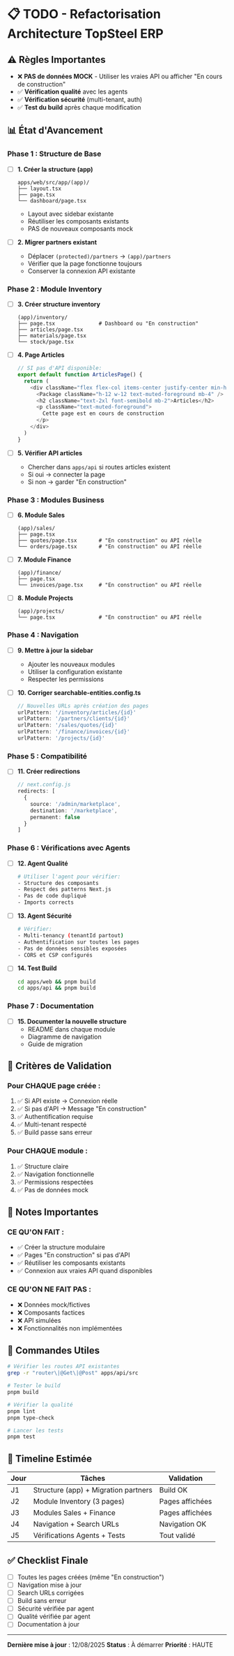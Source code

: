 # 📋 TODO - Refactorisation Architecture TopSteel ERP

## ⚠️ Règles Importantes
- ❌ **PAS de données MOCK** - Utiliser les vraies API ou afficher "En cours de construction"
- ✅ **Vérification qualité** avec les agents
- ✅ **Vérification sécurité** (multi-tenant, auth)
- ✅ **Test du build** après chaque modification

## 📊 État d'Avancement

### Phase 1 : Structure de Base
- [ ] **1. Créer la structure (app)**
  ```
  apps/web/src/app/(app)/
  ├── layout.tsx
  ├── page.tsx
  └── dashboard/page.tsx
  ```
  - Layout avec sidebar existante
  - Réutiliser les composants existants
  - PAS de nouveaux composants mock

- [ ] **2. Migrer partners existant**
  - Déplacer `(protected)/partners` → `(app)/partners`
  - Vérifier que la page fonctionne toujours
  - Conserver la connexion API existante

### Phase 2 : Module Inventory
- [ ] **3. Créer structure inventory**
  ```
  (app)/inventory/
  ├── page.tsx              # Dashboard ou "En construction"
  ├── articles/page.tsx
  ├── materials/page.tsx
  └── stock/page.tsx
  ```

- [ ] **4. Page Articles**
  ```typescript
  // SI pas d'API disponible:
  export default function ArticlesPage() {
    return (
      <div className="flex flex-col items-center justify-center min-h-[400px]">
        <Package className="h-12 w-12 text-muted-foreground mb-4" />
        <h2 className="text-2xl font-semibold mb-2">Articles</h2>
        <p className="text-muted-foreground">
          Cette page est en cours de construction
        </p>
      </div>
    )
  }
  ```

- [ ] **5. Vérifier API articles**
  - Chercher dans `apps/api` si routes articles existent
  - Si oui → connecter la page
  - Si non → garder "En construction"

### Phase 3 : Modules Business
- [ ] **6. Module Sales**
  ```
  (app)/sales/
  ├── page.tsx
  ├── quotes/page.tsx       # "En construction" ou API réelle
  └── orders/page.tsx       # "En construction" ou API réelle
  ```

- [ ] **7. Module Finance**
  ```
  (app)/finance/
  ├── page.tsx
  └── invoices/page.tsx     # "En construction" ou API réelle
  ```

- [ ] **8. Module Projects**
  ```
  (app)/projects/
  └── page.tsx              # "En construction" ou API réelle
  ```

### Phase 4 : Navigation
- [ ] **9. Mettre à jour la sidebar**
  - Ajouter les nouveaux modules
  - Utiliser la configuration existante
  - Respecter les permissions

- [ ] **10. Corriger searchable-entities.config.ts**
  ```typescript
  // Nouvelles URLs après création des pages
  urlPattern: '/inventory/articles/{id}'
  urlPattern: '/partners/clients/{id}'
  urlPattern: '/sales/quotes/{id}'
  urlPattern: '/finance/invoices/{id}'
  urlPattern: '/projects/{id}'
  ```

### Phase 5 : Compatibilité
- [ ] **11. Créer redirections**
  ```typescript
  // next.config.js
  redirects: [
    {
      source: '/admin/marketplace',
      destination: '/marketplace',
      permanent: false
    }
  ]
  ```

### Phase 6 : Vérifications avec Agents

- [ ] **12. Agent Qualité**
  ```bash
  # Utiliser l'agent pour vérifier:
  - Structure des composants
  - Respect des patterns Next.js
  - Pas de code dupliqué
  - Imports corrects
  ```

- [ ] **13. Agent Sécurité**
  ```bash
  # Vérifier:
  - Multi-tenancy (tenantId partout)
  - Authentification sur toutes les pages
  - Pas de données sensibles exposées
  - CORS et CSP configurés
  ```

- [ ] **14. Test Build**
  ```bash
  cd apps/web && pnpm build
  cd apps/api && pnpm build
  ```

### Phase 7 : Documentation
- [ ] **15. Documenter la nouvelle structure**
  - README dans chaque module
  - Diagramme de navigation
  - Guide de migration

## 🎯 Critères de Validation

### Pour CHAQUE page créée :
1. ✅ Si API existe → Connexion réelle
2. ✅ Si pas d'API → Message "En construction"
3. ✅ Authentification requise
4. ✅ Multi-tenant respecté
5. ✅ Build passe sans erreur

### Pour CHAQUE module :
1. ✅ Structure claire
2. ✅ Navigation fonctionnelle
3. ✅ Permissions respectées
4. ✅ Pas de données mock

## 📝 Notes Importantes

### CE QU'ON FAIT :
- ✅ Créer la structure modulaire
- ✅ Pages "En construction" si pas d'API
- ✅ Réutiliser les composants existants
- ✅ Connexion aux vraies API quand disponibles

### CE QU'ON NE FAIT PAS :
- ❌ Données mock/fictives
- ❌ Composants factices
- ❌ API simulées
- ❌ Fonctionnalités non implémentées

## 🚀 Commandes Utiles

```bash
# Vérifier les routes API existantes
grep -r "router\|@Get\|@Post" apps/api/src

# Tester le build
pnpm build

# Vérifier la qualité
pnpm lint
pnpm type-check

# Lancer les tests
pnpm test
```

## 📅 Timeline Estimée

| Jour | Tâches | Validation |
|------|--------|------------|
| J1 | Structure (app) + Migration partners | Build OK |
| J2 | Module Inventory (3 pages) | Pages affichées |
| J3 | Modules Sales + Finance | Pages affichées |
| J4 | Navigation + Search URLs | Navigation OK |
| J5 | Vérifications Agents + Tests | Tout validé |

## ✅ Checklist Finale

- [ ] Toutes les pages créées (même "En construction")
- [ ] Navigation mise à jour
- [ ] Search URLs corrigées
- [ ] Build sans erreur
- [ ] Sécurité vérifiée par agent
- [ ] Qualité vérifiée par agent
- [ ] Documentation à jour

---
**Dernière mise à jour** : 12/08/2025
**Status** : À démarrer
**Priorité** : HAUTE